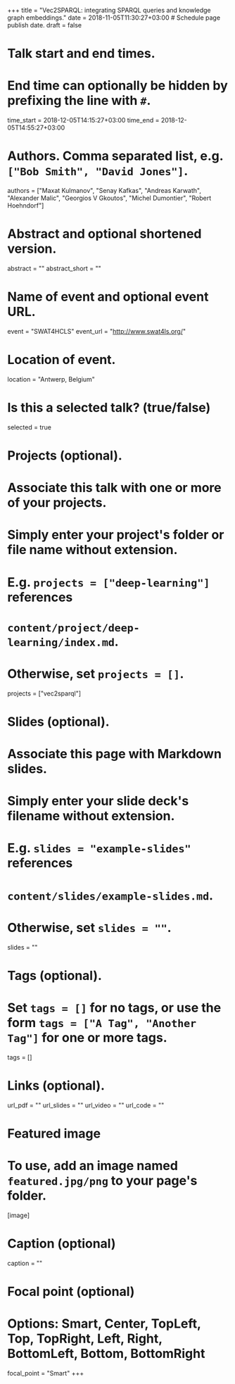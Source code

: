 +++
title = "Vec2SPARQL: integrating SPARQL queries and knowledge graph embeddings."
date = 2018-11-05T11:30:27+03:00  # Schedule page publish date.
draft = false

# Talk start and end times.
#   End time can optionally be hidden by prefixing the line with `#`.
time_start = 2018-12-05T14:15:27+03:00
time_end = 2018-12-05T14:55:27+03:00

# Authors. Comma separated list, e.g. `["Bob Smith", "David Jones"]`.
authors = ["Maxat Kulmanov", "Senay Kafkas", "Andreas Karwath", "Alexander Malic", "Georgios V Gkoutos", "Michel Dumontier", "Robert Hoehndorf"]

# Abstract and optional shortened version.
abstract = ""
abstract_short = ""

# Name of event and optional event URL.
event = "SWAT4HCLS"
event_url = "http://www.swat4ls.org/"

# Location of event.
location = "Antwerp, Belgium"

# Is this a selected talk? (true/false)
selected = true

# Projects (optional).
#   Associate this talk with one or more of your projects.
#   Simply enter your project's folder or file name without extension.
#   E.g. `projects = ["deep-learning"]` references 
#   `content/project/deep-learning/index.md`.
#   Otherwise, set `projects = []`.
projects = ["vec2sparql"]

# Slides (optional).
#   Associate this page with Markdown slides.
#   Simply enter your slide deck's filename without extension.
#   E.g. `slides = "example-slides"` references 
#   `content/slides/example-slides.md`.
#   Otherwise, set `slides = ""`.
slides = ""

# Tags (optional).
#   Set `tags = []` for no tags, or use the form `tags = ["A Tag", "Another Tag"]` for one or more tags.
tags = []

# Links (optional).
url_pdf = ""
url_slides = ""
url_video = ""
url_code = ""

# Featured image
# To use, add an image named `featured.jpg/png` to your page's folder. 
[image]
  # Caption (optional)
  caption = ""

  # Focal point (optional)
  # Options: Smart, Center, TopLeft, Top, TopRight, Left, Right, BottomLeft, Bottom, BottomRight
  focal_point = "Smart"
+++
